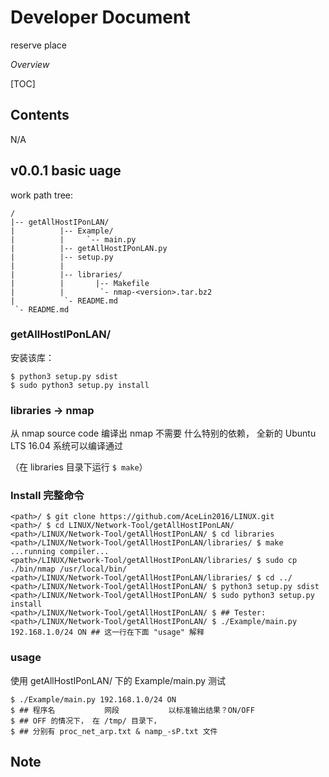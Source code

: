 # Developer Document

  reserve place

*Overview*

[TOC]

## Contents

  N/A

## v0.0.1 basic uage

work path tree:

```none
/
|-- getAllHostIPonLAN/
|          |-- Example/
|          |     `-- main.py
|          |-- getAllHostIPonLAN.py
|          |-- setup.py
|          |
|          |-- libraries/
|          |       |-- Makefile
|          |        `- nmap-<version>.tar.bz2
|           `- README.md
 `- README.md
```

### getAllHostIPonLAN/

  安装该库：

```shell
$ python3 setup.py sdist
$ sudo python3 setup.py install
```

### libraries -> nmap

  从 nmap source code 编译出 nmap 不需要 什么特别的依赖， 全新的 Ubuntu LTS 16.04 系统可以编译通过

（在 libraries 目录下运行 `$ make`）

### Install 完整命令
```shell
<path>/ $ git clone https://github.com/AceLin2016/LINUX.git
<path>/ $ cd LINUX/Network-Tool/getAllHostIPonLAN/
<path>/LINUX/Network-Tool/getAllHostIPonLAN/ $ cd libraries
<path>/LINUX/Network-Tool/getAllHostIPonLAN/libraries/ $ make
...running compiler...
<path>/LINUX/Network-Tool/getAllHostIPonLAN/libraries/ $ sudo cp ./bin/nmap /usr/local/bin/
<path>/LINUX/Network-Tool/getAllHostIPonLAN/libraries/ $ cd ../
<path>/LINUX/Network-Tool/getAllHostIPonLAN/ $ python3 setup.py sdist
<path>/LINUX/Network-Tool/getAllHostIPonLAN/ $ sudo python3 setup.py install
<path>/LINUX/Network-Tool/getAllHostIPonLAN/ $ ## Tester:
<path>/LINUX/Network-Tool/getAllHostIPonLAN/ $ ./Example/main.py 192.168.1.0/24 ON ## 这一行在下面 "usage" 解释 
```

### usage

  使用 getAllHostIPonLAN/ 下的 Example/main.py 测试
```shell
$ ./Example/main.py 192.168.1.0/24 ON
$ ## 程序名           网段           以标准输出结果？ON/OFF
$ ## OFF 的情况下， 在 /tmp/ 目录下， 
$ ## 分别有 proc_net_arp.txt & namp_-sP.txt 文件
```

## Note

  
